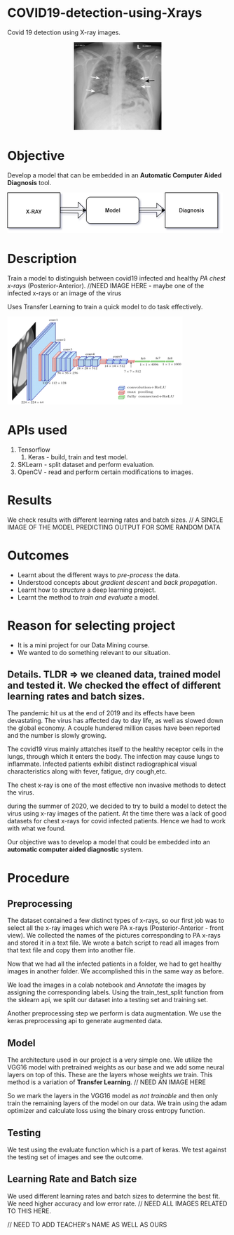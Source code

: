 # COVID19-detection-using-Xrays
Covid 19 detection using X-ray images.

<center><img src="/result_images/xray_infected.jpg" width="200" height="200"></center>


# Objective
Develop a model that can be embedded in an **Automatic Computer Aided Diagnosis** tool.

![ACAD](https://github.com/sriramRavanam/COVID19-detection-using-Xrays/blob/main/result_images/testing.jpg)

# Description
Train a model to distinguish between covid19 infected and healthy _PA chest x-rays_ (Posterior-Anterior).
//NEED IMAGE HERE - maybe one of the infected x-rays or an image of the virus

Uses Transfer Learning to train a quick model to do task effectively.

<img src="/result_images/VGG16.png" width="400" height="200">

# APIs used
1. Tensorflow
    1. Keras - build, train and test model.
2. SKLearn - split dataset and perform evaluation.
3. OpenCV - read and perform certain modifications to images.


# Results
We check results with different learning rates and batch sizes.
// A SINGLE IMAGE OF THE MODEL PREDICTING OUTPUT FOR SOME RANDOM DATA

# Outcomes
* Learnt about the different ways to _pre-process_ the data.
* Understood concepts about _gradient descent_ and _back propagation_.
* Learnt how to _structure_ a deep learning project.
* Learnt the method to _train and evaluate_ a model.

# Reason for selecting project
* It is a mini project for our Data Mining course.
* We wanted to do something relevant to our situation.

## Details. TLDR => we cleaned data, trained model and tested it. We checked the effect of different learning rates and batch sizes. 
The pandemic hit us at the end of 2019 and its effects have been devastating.
The virus has affected day to day life, as well as slowed down the global economy.
A couple hundered million cases have been reported and the number is slowly growing.

The covid19 virus mainly attatches itself to the healthy receptor cells in the lungs, through which it enters the body.
The infection may cause lungs to inflammate. Infected patients exhibit distinct radiographical visual characteristics along with fever, fatigue, dry cough,etc. 

The chest x-ray is one of the most effective non invasive methods to detect the virus.

during the summer of 2020, we decided to try to build a model to detect the virus using x-ray images of the patient.
At the time there was a lack of good datasets for chest x-rays for covid infected patients. Hence we had to work with what we found.

Our objective was to develop a model that could be embedded into an __automatic computer aided diagnostic__ system.

# Procedure
## Preprocessing
The dataset contained a few distinct types of x-rays, so our first job was to select all the x-ray images which were PA x-rays (Posterior-Anterior - front view). We collected the names of the pictures corresponding to PA x-rays and stored it in a text file. 
We wrote a batch script to read all images from that text file and copy them into another file.

Now that we had all the infected patients in a folder, we had to get healthy images in another folder. We accomplished this in the same way as before.

We load the images in a colab notebook and *Annotate* the images by assigning the corresponding labels.
Using the train_test_split function from the sklearn api, we split our dataset into a testing set and training set.

Another preprocessing step we perform is data augmentation. We use the keras.preprocessing api to generate augmented data.

## Model
The architecture used in our project is a very simple one.
We utilize the VGG16 model with pretrained weights as our base and we add some neural layers on top of this. These are the layers whose weights we train.
This method is a variation of __Transfer Learning__.
// NEED AN IMAGE HERE

So we mark the layers in the VGG16 model as _not trainable_ and then only train the remaining layers of the model on our data.
We train using the adam optimizer and calculate loss using the binary cross entropy function.

## Testing
We test using the evaluate function which is a part of keras. We test against the testing set of images and see the outcome.

## Learning Rate and Batch size
We used different learning rates and batch sizes to determine the best fit.
We need higher accuracy and low error rate.
// NEED ALL IMAGES RELATED TO THIS HERE.



// NEED TO ADD TEACHER's NAME AS WELL AS OURS
